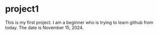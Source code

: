 # project1
This is my first project.
I am a beginner who is trying to learn github from today.
The date is November 15, 2024.
